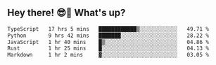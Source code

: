 ## Hey there! 😎👋 What's up?

<!--START_SECTION:waka-->

```txt
TypeScript   17 hrs 5 mins   ████████████▒░░░░░░░░░░░░   49.71 %
Python       9 hrs 42 mins   ███████░░░░░░░░░░░░░░░░░░   28.22 %
JavaScript   1 hr 40 mins    █▒░░░░░░░░░░░░░░░░░░░░░░░   04.86 %
Rust         1 hr 25 mins    █░░░░░░░░░░░░░░░░░░░░░░░░   04.13 %
Markdown     1 hr 2 mins     ▓░░░░░░░░░░░░░░░░░░░░░░░░   03.05 %
```

<!--END_SECTION:waka-->
